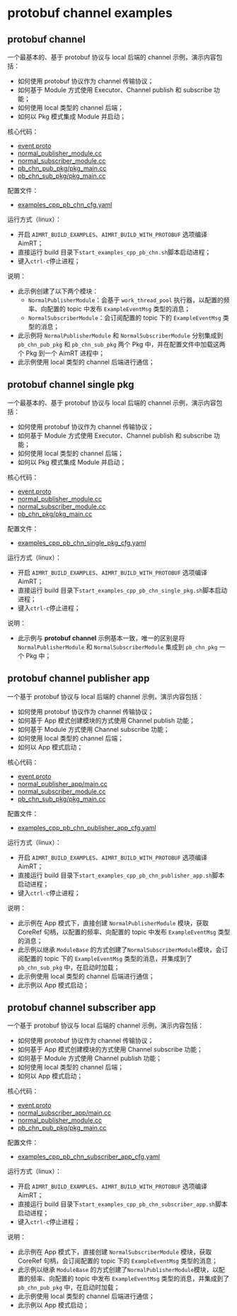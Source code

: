 # protobuf channel examples


## protobuf channel

一个最基本的、基于 protobuf 协议与 local 后端的 channel 示例，演示内容包括：
- 如何使用 protobuf 协议作为 channel 传输协议；
- 如何基于 Module 方式使用 Executor、Channel publish 和 subscribe 功能；
- 如何使用 local 类型的 channel 后端；
- 如何以 Pkg 模式集成 Module 并启动；


核心代码：
- [event.proto](../../../protocols/pb/example/event.proto)
- [normal_publisher_module.cc](./module/normal_publisher_module/normal_publisher_module.cc)
- [normal_subscriber_module.cc](./module/normal_subscriber_module/normal_subscriber_module.cc)
- [pb_chn_pub_pkg/pkg_main.cc](./pkg/pb_chn_pub_pkg/pkg_main.cc)
- [pb_chn_sub_pkg/pkg_main.cc](./pkg/pb_chn_sub_pkg/pkg_main.cc)


配置文件：
- [examples_cpp_pb_chn_cfg.yaml](./install/linux/bin/cfg/examples_cpp_pb_chn_cfg.yaml)


运行方式（linux）：
- 开启 `AIMRT_BUILD_EXAMPLES`、`AIMRT_BUILD_WITH_PROTOBUF` 选项编译 AimRT；
- 直接运行 build 目录下`start_examples_cpp_pb_chn.sh`脚本启动进程；
- 键入`ctrl-c`停止进程；


说明：
- 此示例创建了以下两个模块：
  - `NormalPublisherModule`：会基于 `work_thread_pool` 执行器，以配置的频率、向配置的 topic 中发布 `ExampleEventMsg` 类型的消息；
  - `NormalSubscriberModule`：会订阅配置的 topic 下的 `ExampleEventMsg` 类型的消息；
- 此示例将 `NormalPublisherModule` 和 `NormalSubscriberModule` 分别集成到 `pb_chn_pub_pkg` 和 `pb_chn_sub_pkg` 两个 Pkg 中，并在配置文件中加载这两个 Pkg 到一个 AimRT 进程中；
- 此示例使用 local 类型的 channel 后端进行通信；



## protobuf channel single pkg


一个最基本的、基于 protobuf 协议与 local 后端的 channel 示例，演示内容包括：
- 如何使用 protobuf 协议作为 channel 传输协议；
- 如何基于 Module 方式使用 Executor、Channel publish 和 subscribe 功能；
- 如何使用 local 类型的 channel 后端；
- 如何以 Pkg 模式集成 Module 并启动；


核心代码：
- [event.proto](../../../protocols/pb/example/event.proto)
- [normal_publisher_module.cc](./module/normal_publisher_module/normal_publisher_module.cc)
- [normal_subscriber_module.cc](./module/normal_subscriber_module/normal_subscriber_module.cc)
- [pb_chn_pkg/pkg_main.cc](./pkg/pb_chn_pkg/pkg_main.cc)


配置文件：
- [examples_cpp_pb_chn_single_pkg_cfg.yaml](./install/linux/bin/cfg/examples_cpp_pb_chn_single_pkg_cfg.yaml)


运行方式（linux）：
- 开启 `AIMRT_BUILD_EXAMPLES`、`AIMRT_BUILD_WITH_PROTOBUF` 选项编译 AimRT；
- 直接运行 build 目录下`start_examples_cpp_pb_chn_single_pkg.sh`脚本启动进程；
- 键入`ctrl-c`停止进程；


说明：
- 此示例与 **protobuf channel** 示例基本一致，唯一的区别是将 `NormalPublisherModule` 和 `NormalSubscriberModule` 集成到 `pb_chn_pkg` 一个 Pkg 中；


## protobuf channel publisher app


一个基于 protobuf 协议与 local 后端的 channel 示例，演示内容包括：
- 如何使用 protobuf 协议作为 channel 传输协议；
- 如何基于 App 模式创建模块的方式使用 Channel publish 功能；
- 如何基于 Module 方式使用 Channel subscribe 功能；
- 如何使用 local 类型的 channel 后端；
- 如何以 App 模式启动；


核心代码：
- [event.proto](../../../protocols/pb/example/event.proto)
- [normal_publisher_app/main.cc](./app/normal_publisher_app/main.cc)
- [normal_subscriber_module.cc](./module/normal_subscriber_module/normal_subscriber_module.cc)
- [pb_chn_sub_pkg/pkg_main.cc](./pkg/pb_chn_sub_pkg/pkg_main.cc)


配置文件：
- [examples_cpp_pb_chn_publisher_app_cfg.yaml](./install/linux/bin/cfg/examples_cpp_pb_chn_publisher_app_cfg.yaml)


运行方式（linux）：
- 开启 `AIMRT_BUILD_EXAMPLES`、`AIMRT_BUILD_WITH_PROTOBUF` 选项编译 AimRT；
- 直接运行 build 目录下`start_examples_cpp_pb_chn_publisher_app.sh`脚本启动进程；
- 键入`ctrl-c`停止进程；


说明：
- 此示例在 App 模式下，直接创建 `NormalPublisherModule` 模块，获取 CoreRef 句柄，以配置的频率、向配置的 topic 中发布 `ExampleEventMsg` 类型的消息；
- 此示例以继承 `ModuleBase` 的方式创建了`NormalSubscriberModule`模块，会订阅配置的 topic 下的 `ExampleEventMsg` 类型的消息，并集成到了 `pb_chn_sub_pkg` 中，在启动时加载；
- 此示例使用 local 类型的 channel 后端进行通信；
- 此示例以 App 模式启动；


## protobuf channel subscriber app


一个基于 protobuf 协议与 local 后端的 channel 示例，演示内容包括：
- 如何使用 protobuf 协议作为 channel 传输协议；
- 如何基于 App 模式创建模块的方式使用 Channel subscribe 功能；
- 如何基于 Module 方式使用 Channel publish 功能；
- 如何使用 local 类型的 channel 后端；
- 如何以 App 模式启动；


核心代码：
- [event.proto](../../../protocols/pb/example/event.proto)
- [normal_subscriber_app/main.cc](./app/normal_subscriber_app/main.cc)
- [normal_publisher_module.cc](./module/normal_publisher_module/normal_publisher_module.cc)
- [pb_chn_pub_pkg/pkg_main.cc](./pkg/pb_chn_pub_pkg/pkg_main.cc)



配置文件：
- [examples_cpp_pb_chn_subscriber_app_cfg.yaml](./install/linux/bin/cfg/examples_cpp_pb_chn_subscriber_app_cfg.yaml)


运行方式（linux）：
- 开启 `AIMRT_BUILD_EXAMPLES`、`AIMRT_BUILD_WITH_PROTOBUF` 选项编译 AimRT；
- 直接运行 build 目录下`start_examples_cpp_pb_chn_subscriber_app.sh`脚本启动进程；
- 键入`ctrl-c`停止进程；


说明：
- 此示例在 App 模式下，直接创建 `NormalSubscriberModule` 模块，获取 CoreRef 句柄，会订阅配置的 topic 下的 `ExampleEventMsg` 类型的消息；
- 此示例以继承 `ModuleBase` 的方式创建了`NormalPublisherModule`模块，以配置的频率、向配置的 topic 中发布 `ExampleEventMsg` 类型的消息，并集成到了 `pb_chn_pub_pkg` 中，在启动时加载；
- 此示例使用 local 类型的 channel 后端进行通信；
- 此示例以 App 模式启动；


